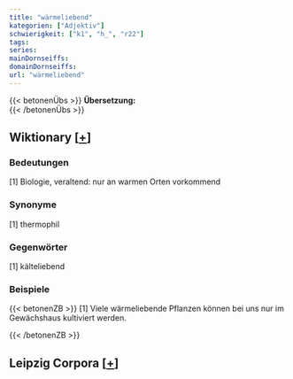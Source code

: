 ```yaml
---
title: "wärmeliebend"
kategorien: ["Adjektiv"]
schwierigkeit: ["k1", "h_", "r22"]
tags:
series:
mainDornseiffs:
domainDornseiffs:
url: "wärmeliebend"
---
```


{{< betonenÜbs >}}
**Übersetzung:**  
{{< /betonenÜbs >}}

## Wiktionary [[+](https://de.wiktionary.org/wiki/wärmeliebend)]

### Bedeutungen
[1] Biologie, veraltend: nur an warmen Orten vorkommend  

### Synonyme
[1] thermophil  

### Gegenwörter
[1] kälteliebend  

### Beispiele
{{< betonenZB >}}
[1] Viele wärmeliebende Pflanzen können bei uns nur im Gewächshaus kultiviert werden.  

{{< /betonenZB >}}

## Leipzig Corpora [[+](https://corpora.uni-leipzig.de/en/res?word=wärmeliebend&corpusId=deu_newscrawl-public_2018)]


